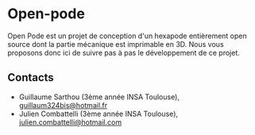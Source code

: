 Open-pode
==================

Open Pode est un projet de conception d'un hexapode entièrement open source dont la partie mécanique est imprimable en 
3D. Nous vous proposons donc ici de suivre pas à pas le développement de ce projet.

Contacts
------------------
* Guillaume Sarthou (3ème année INSA Toulouse), guillaum324bis@hotmail.fr
* Julien Combattelli  (3ème année INSA Toulouse), julien.combattelli@hotmail.com
